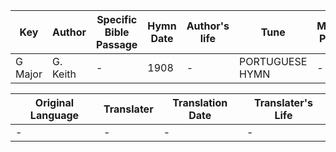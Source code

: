 Key | Author   | Specific Bible Passage     |Hymn Date |Author's life |Tune |Metrical Pattern   |Composer/Source
-- | --------- | ---------------------------|----------|--------------|-----|-------------------|-------------  
G Major |G. Keith |- |1908 |- |PORTUGUESE HYMN |- |J. Reading

Original Language | Translater | Translation Date   | Translater's Life  
----------------- | --------- | --------------------|-------------     
\- |- |- |-
